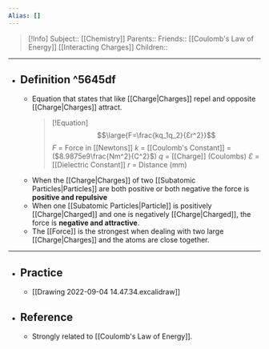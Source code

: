 ```yaml
---
Alias: []
---
```

> [!Info]
> Subject:: [[Chemistry]]
> Parents:: 
> Friends:: [[Coulomb's Law of Energy]] [[Interacting Charges]]
> Children:: 
---
- ## Definition ^5645df
	- Equation that states that like [[Charge|Charges]] repel and opposite [[Charge|Charges]] attract.
	  > [!Equation]
	  > $$\large{F=\frac{kq_1q_2}{Ɛr^2}}$$
	  > $F$ = Force in [[Newtons]]
	  > $k$ = [[Coulomb's Constant]] = ($8.9875e9\frac{Nm^2}{C^2}$)
	  > $q$ = [[Charge]] (Coulombs)
	  > $Ɛ$ = [[Dielectric Constant]]
	  > $r$ = Distance (mm)
	- When the [[Charge|Charges]] of two [[Subatomic Particles|Particles]] are both positive or both negative the force is **positive and repulsive**
	- When one [[Subatomic Particles|Particle]] is positively [[Charge|Charged]] and one is negatively [[Charge|Charged]], the force is **negative and attractive**.
	- The [[Force]] is the strongest when dealing with two large [[Charge|Charges]] and the atoms are close together.
---
- ## Practice
	- [[Drawing 2022-09-04 14.47.34.excalidraw]]
- ## Reference
	- Strongly related to [[Coulomb's Law of Energy]].
